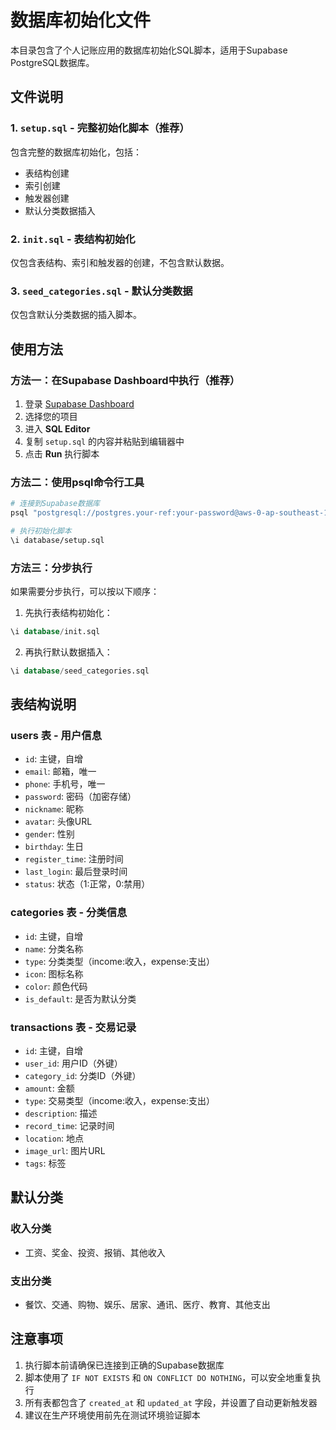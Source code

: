 # 数据库初始化文件

本目录包含了个人记账应用的数据库初始化SQL脚本，适用于Supabase PostgreSQL数据库。

## 文件说明

### 1. `setup.sql` - 完整初始化脚本（推荐）
包含完整的数据库初始化，包括：
- 表结构创建
- 索引创建
- 触发器创建
- 默认分类数据插入

### 2. `init.sql` - 表结构初始化
仅包含表结构、索引和触发器的创建，不包含默认数据。

### 3. `seed_categories.sql` - 默认分类数据
仅包含默认分类数据的插入脚本。

## 使用方法

### 方法一：在Supabase Dashboard中执行（推荐）

1. 登录 [Supabase Dashboard](https://app.supabase.com)
2. 选择您的项目
3. 进入 **SQL Editor**
4. 复制 `setup.sql` 的内容并粘贴到编辑器中
5. 点击 **Run** 执行脚本

### 方法二：使用psql命令行工具

```bash
# 连接到Supabase数据库
psql "postgresql://postgres.your-ref:your-password@aws-0-ap-southeast-1.pooler.supabase.com:6543/postgres"

# 执行初始化脚本
\i database/setup.sql
```

### 方法三：分步执行

如果需要分步执行，可以按以下顺序：

1. 先执行表结构初始化：
```sql
\i database/init.sql
```

2. 再执行默认数据插入：
```sql
\i database/seed_categories.sql
```

## 表结构说明

### users 表 - 用户信息
- `id`: 主键，自增
- `email`: 邮箱，唯一
- `phone`: 手机号，唯一
- `password`: 密码（加密存储）
- `nickname`: 昵称
- `avatar`: 头像URL
- `gender`: 性别
- `birthday`: 生日
- `register_time`: 注册时间
- `last_login`: 最后登录时间
- `status`: 状态（1:正常，0:禁用）

### categories 表 - 分类信息
- `id`: 主键，自增
- `name`: 分类名称
- `type`: 分类类型（income:收入，expense:支出）
- `icon`: 图标名称
- `color`: 颜色代码
- `is_default`: 是否为默认分类

### transactions 表 - 交易记录
- `id`: 主键，自增
- `user_id`: 用户ID（外键）
- `category_id`: 分类ID（外键）
- `amount`: 金额
- `type`: 交易类型（income:收入，expense:支出）
- `description`: 描述
- `record_time`: 记录时间
- `location`: 地点
- `image_url`: 图片URL
- `tags`: 标签

## 默认分类

### 收入分类
- 工资、奖金、投资、报销、其他收入

### 支出分类
- 餐饮、交通、购物、娱乐、居家、通讯、医疗、教育、其他支出

## 注意事项

1. 执行脚本前请确保已连接到正确的Supabase数据库
2. 脚本使用了 `IF NOT EXISTS` 和 `ON CONFLICT DO NOTHING`，可以安全地重复执行
3. 所有表都包含了 `created_at` 和 `updated_at` 字段，并设置了自动更新触发器
4. 建议在生产环境使用前先在测试环境验证脚本
